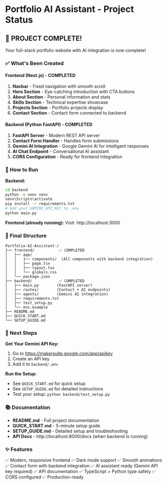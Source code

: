 # Portfolio AI Assistant - Project Status

## 🎉 PROJECT COMPLETE!

Your full-stack portfolio website with AI integration is now complete!

### ✅ What's Been Created

#### Frontend (Next.js) - COMPLETED
1. **Navbar** - Fixed navigation with smooth scroll
2. **Hero Section** - Eye-catching introduction with CTA buttons
3. **About Section** - Personal information and stats
4. **Skills Section** - Technical expertise showcase
5. **Projects Section** - Portfolio projects display
6. **Contact Section** - Contact form connected to backend

#### Backend (Python FastAPI) - COMPLETED
1. **FastAPI Server** - Modern REST API server
2. **Contact Form Handler** - Handles form submissions
3. **Gemini AI Integration** - Google Gemini AI for intelligent responses
4. **AI Chat Endpoint** - Conversational AI assistant
5. **CORS Configuration** - Ready for frontend integration

### 🚀 How to Run

**Backend:**
```bash
cd backend
python -m venv venv
venv\Scripts\activate
pip install -r requirements.txt
# Add your GEMINI_API_KEY to .env
python main.py
```

**Frontend (already running):**
Visit: http://localhost:3000

### 📁 Final Structure

```
Portfolio-AI-Assistant-/
├── frontend/           ✅ COMPLETED
│   ├── app/
│   │   ├── components/  (All components with backend integration)
│   │   ├── page.tsx
│   │   ├── layout.tsx
│   │   └── globals.css
│   └── package.json
├── backend/            ✅ COMPLETED
│   ├── main.py        (FastAPI server)
│   ├── routes/        (Contact + AI endpoints)
│   ├── agents/        (Gemini AI integration)
│   ├── requirements.txt
│   ├── test_setup.py
│   └── env.example
├── README.md
├── QUICK_START.md
└── SETUP_GUIDE.md
```

### 🎯 Next Steps

**Get Your Gemini API Key:**
1. Go to https://makersuite.google.com/app/apikey
2. Create an API key
3. Add it to `backend/.env`

**Run the Setup:**
- See `QUICK_START.md` for quick setup
- See `SETUP_GUIDE.md` for detailed instructions
- Test your setup: `python backend/test_setup.py`

### 📚 Documentation

- **README.md** - Full project documentation
- **QUICK_START.md** - 5-minute setup guide
- **SETUP_GUIDE.md** - Detailed setup and troubleshooting
- **API Docs** - http://localhost:8000/docs (when backend is running)

### ✨ Features

✅ Modern, responsive frontend
✅ Dark mode support
✅ Smooth animations
✅ Contact form with backend integration
✅ AI assistant ready (Gemini API key required)
✅ API documentation
✅ TypeScript + Python type safety
✅ CORS configured
✅ Production-ready



